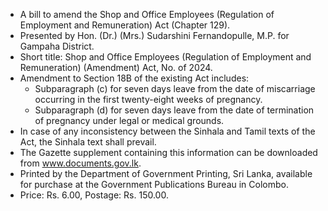 - A bill to amend the Shop and Office Employees (Regulation of Employment and Remuneration) Act (Chapter 129).
- Presented by Hon. (Dr.) (Mrs.) Sudarshini Fernandopulle, M.P. for Gampaha District.
- Short title: Shop and Office Employees (Regulation of Employment and Remuneration) (Amendment) Act, No. of 2024.
- Amendment to Section 18B of the existing Act includes:
  - Subparagraph (c) for seven days leave from the date of miscarriage occurring in the first twenty-eight weeks of pregnancy.
  - Subparagraph (d) for seven days leave from the date of termination of pregnancy under legal or medical grounds.
- In case of any inconsistency between the Sinhala and Tamil texts of the Act, the Sinhala text shall prevail.
- The Gazette supplement containing this information can be downloaded from www.documents.gov.lk.
- Printed by the Department of Government Printing, Sri Lanka, available for purchase at the Government Publications Bureau in Colombo.
- Price: Rs. 6.00, Postage: Rs. 150.00.